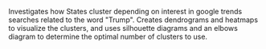 Investigates how States cluster depending on interest in google trends searches related to the word "Trump". Creates dendrograms and heatmaps to visualize the clusters, and uses silhouette diagrams and an elbows diagram to determine the optimal number of clusters to use.
